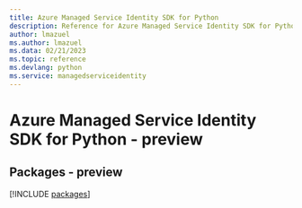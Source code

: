 ```yaml
---
title: Azure Managed Service Identity SDK for Python
description: Reference for Azure Managed Service Identity SDK for Python
author: lmazuel
ms.author: lmazuel
ms.data: 02/21/2023
ms.topic: reference
ms.devlang: python
ms.service: managedserviceidentity
---
```

# Azure Managed Service Identity SDK for Python - preview
## Packages - preview
[!INCLUDE [packages](managed-service-identity-index.md)]